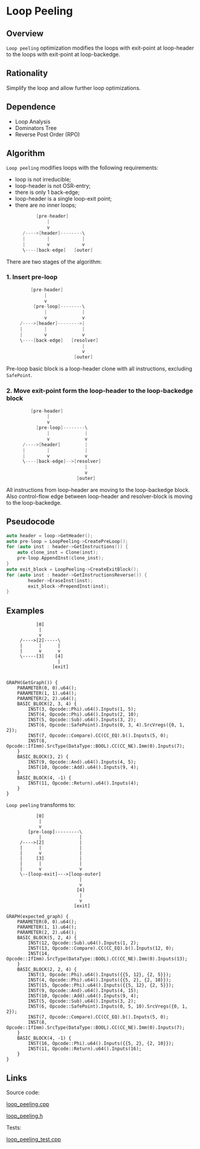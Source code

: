 # Loop Peeling
## Overview 

`Loop peeling` optimization modifies the loops with exit-point at loop-header to the loops with exit-point at loop-backedge.

## Rationality

Simplify the loop and allow further loop optimizations.

## Dependence 

* Loop Analysis
* Dominators Tree
* Reverse Post Order (RPO)

## Algorithm

`Loop peeling` modifies loops with the following requirements:
 - loop is not irreducible;
 - loop-header is not OSR-entry;
 - there is only 1 back-edge;
 - loop-header is a single loop-exit point;
 - there are no inner loops;
 
```cpp
           [pre-header]
               |
               v
      /---->[header]--------\
      |        |            |
      |        v            v
      \----[back-edge]   [outer]
```
 
  There are two stages of the algorithm:

### 1. Insert pre-loop
 ```cpp
          [pre-header]
               |
               v
           [pre-loop]--------\
               |             |
               v             v
      /---->[header]-------->|
      |        |             |
      |        v             v
      \----[back-edge]   [resolver]
                             |
                             v
                          [outer]
 ```
Pre-loop basic block is a loop-header clone with all instructions, excluding `SafePoint`.

### 2. Move exit-point form the loop-header to the loop-backedge block
```cpp
         [pre-header]
               |
               v
           [pre-loop]--------\
               |             |
               v             v
      /---->[header]         |
      |        |             |
      |        v             v
      \----[back-edge]-->[resolver]
                             |
                             v
                          [outer]
```
All instructions from loop-header are moving to the loop-backedge block. Also control-flow edge between loop-header and resolver-block is moving to the loop-backedge.

## Pseudocode

```cpp
auto header = loop->GetHeader();
auto pre-loop = LoopPeeling->CreatePreLoop();
for (auto inst : header->GetInstructions()) {
    auto clone_inst = Clone(inst);
    pre-loop.AppendInst(clone_inst);  
}
auto exit_block = LoopPeeling->CreateExitBlock();
for (auto inst : header->GetInstructionsReverse()) {
        header->EraseInst(inst);
        exit_block->PrependInst(inst);
}
```

## Examples

               [0]
                |
                v
         /---->[2]-----\
         |      |      |
         |      v      v
         \-----[3]    [4]
                       |
                     [exit]
 
 
    GRAPH(GetGraph()) {
        PARAMETER(0, 0).u64();
        PARAMETER(1, 1).u64();
        PARAMETER(2, 2).u64();
        BASIC_BLOCK(2, 3, 4) {
            INST(3, Opcode::Phi).u64().Inputs(1, 5);
            INST(4, Opcode::Phi).u64().Inputs(2, 10);
            INST(5, Opcode::Sub).u64().Inputs(3, 2);
            INST(6, Opcode::SafePoint).Inputs(0, 3, 4).SrcVregs({0, 1, 2});
            INST(7, Opcode::Compare).CC(CC_EQ).b().Inputs(5, 0);
            INST(8, Opcode::IfImm).SrcType(DataType::BOOL).CC(CC_NE).Imm(0).Inputs(7);
        }
        BASIC_BLOCK(3, 2) {
            INST(9, Opcode::And).u64().Inputs(4, 5);
            INST(10, Opcode::Add).u64().Inputs(9, 4);
        }
        BASIC_BLOCK(4, -1) {
            INST(11, Opcode::Return).u64().Inputs(4);
        }
    }

 `Loop peeling` transforms to:
 
               [0]
                |
                v
            [pre-loop]---------\
                |              |
         /---->[2]             |
         |      |              |
         |      v              |
         |     [3]             |
         |      |              |
         |      v              v
         \--[loop-exit]--->[loop-outer]
                               |
                               v
                              [4]
                               |
                               v
                             [exit]

    GRAPH(expected_graph) {
        PARAMETER(0, 0).u64();
        PARAMETER(1, 1).u64();
        PARAMETER(2, 2).u64();
        BASIC_BLOCK(5, 2, 4) {
            INST(12, Opcode::Sub).u64().Inputs(1, 2);
            INST(13, Opcode::Compare).CC(CC_EQ).b().Inputs(12, 0);
            INST(14, Opcode::IfImm).SrcType(DataType::BOOL).CC(CC_NE).Imm(0).Inputs(13);
        }
        BASIC_BLOCK(2, 2, 4) {
            INST(3, Opcode::Phi).u64().Inputs({{5, 12}, {2, 5}});
            INST(4, Opcode::Phi).u64().Inputs({{5, 2}, {2, 10}});
            INST(15, Opcode::Phi).u64().Inputs({{5, 12}, {2, 5}});
            INST(9, Opcode::And).u64().Inputs(4, 15);
            INST(10, Opcode::Add).u64().Inputs(9, 4);
            INST(5, Opcode::Sub).u64().Inputs(3, 2);
            INST(6, Opcode::SafePoint).Inputs(0, 5, 10).SrcVregs({0, 1, 2});
            INST(7, Opcode::Compare).CC(CC_EQ).b().Inputs(5, 0);
            INST(8, Opcode::IfImm).SrcType(DataType::BOOL).CC(CC_NE).Imm(0).Inputs(7);
        }
        BASIC_BLOCK(4, -1) {
            INST(16, Opcode::Phi).u64().Inputs({{5, 2}, {2, 10}});
            INST(11, Opcode::Return).u64().Inputs(16);
        }
    }

## Links
Source code:

[loop_peeling.cpp](../optimizer/optimizations/loop_peeling.cpp)

[loop_peeling.h](../optimizer/optimizations/loop_peeling.h)

Tests:

[loop_peeling_test.cpp](../tests/loop_peeling_test.cpp)